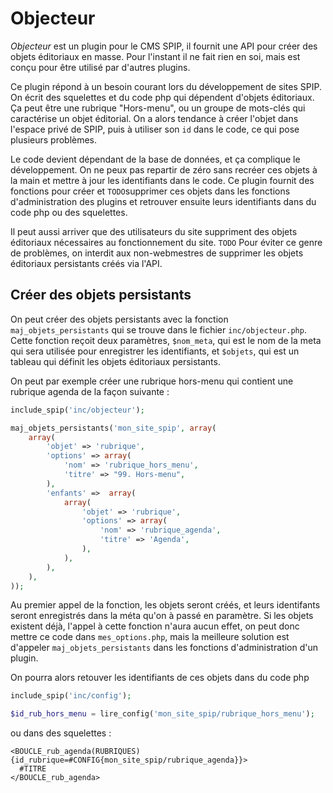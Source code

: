 Objecteur
==================

_Objecteur_ est un plugin pour le CMS SPIP, il fournit une API pour créer des objets éditoriaux en masse.
Pour l'instant il ne fait rien en soi, mais est conçu pour être utilisé par d'autres plugins.

Ce plugin répond à un besoin courant lors du développement de sites SPIP.
On écrit des squelettes et du code php qui dépendent d'objets éditoriaux.
Ça peut être une rubrique "Hors-menu", ou un groupe de mots-clés qui caractérise un objet éditorial.
On a alors tendance à créer l'objet dans l'espace privé de SPIP, puis à utiliser son `id` dans le code, ce qui pose plusieurs problèmes.

Le code devient dépendant de la base de données, et ça complique le développement.
On ne peux pas repartir de zéro sans recréer ces objets à la main et mettre à jour les identifiants dans le code.
Ce plugin fournit des fonctions pour créer et `TODO`supprimer ces objets dans les fonctions d'administration des plugins et retrouver ensuite leurs identifiants dans du code php ou des squelettes.

Il peut aussi arriver que des utilisateurs du site suppriment des objets éditoriaux nécessaires au fonctionnement du site.
`TODO` Pour éviter ce genre de problèmes, on interdit aux non-webmestres de supprimer les objets éditoriaux persistants créés via l'API.

Créer des objets persistants
----------------------------

On peut créer des objets persistants avec la fonction `maj_objets_persistants` qui se trouve dans le fichier `inc/objecteur.php`.
Cette fonction reçoit deux paramètres, `$nom_meta`, qui est le nom de la meta qui sera utilisée pour enregistrer les identifiants, et `$objets`, qui est un tableau qui définit les objets éditoriaux persistants.

On peut par exemple créer une rubrique hors-menu qui contient une rubrique agenda de la façon suivante :

```php
include_spip('inc/objecteur');

maj_objets_persistants('mon_site_spip', array(
    array(
        'objet' => 'rubrique',
        'options' => array(
            'nom' => 'rubrique_hors_menu',
            'titre' => "99. Hors-menu",
        ),
        'enfants' =>  array(
            array(
                'objet' => 'rubrique',
                'options' => array(
                    'nom' => 'rubrique_agenda',
                    'titre' => 'Agenda',
                ),
            ),
        ),
    ),
));
```

Au premier appel de la fonction, les objets seront créés, et leurs identifants seront enregistrés dans la méta qu'on à passé en paramètre.
Si les objets existent déjà, l'appel à cette fonction n'aura aucun effet, on peut donc mettre ce code dans `mes_options.php`, mais la meilleure solution est d'appeler `maj_objets_persistants` dans les fonctions d'administration d'un plugin.

On pourra alors retouver les identifiants de ces objets dans du code php

```php
include_spip('inc/config');

$id_rub_hors_menu = lire_config('mon_site_spip/rubrique_hors_menu');
```

ou dans des squelettes :

```
<BOUCLE_rub_agenda(RUBRIQUES){id_rubrique=#CONFIG{mon_site_spip/rubrique_agenda}}>
  #TITRE
</BOUCLE_rub_agenda>
```
